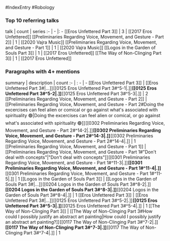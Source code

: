 #IndexEntry #Robology

### Top 10 referring talks
talk | count | series
:- | - |: -
[[Eros Unfettered Part 3]] | 3 | [[2017 Eros Unfettered]]
[[Preliminaries Regarding Voice, Movement, and Gesture - Part 2]] | 1 | [[2020 Vajra Music]]
[[Preliminaries Regarding Voice, Movement, and Gesture - Part 1]] | 1 | [[2020 Vajra Music]]
[[Logos in the Garden of Souls Part 3]] | 1 | [[2017 Eros Unfettered]]
[[The Way of Non-Clinging Part 3]] | 1 | [[2017 Eros Unfettered]]

### Paragraphs with 4+ mentions
summary | description | count
:- | : - | -
[[Eros Unfettered Part 3]] | [[Eros Unfettered Part 3#\|...]] [[0125 Eros Unfettered Part 3#^5-1\|.]] **[[0125 Eros Unfettered Part 3#^5-2\|.]]** [[0125 Eros Unfettered Part 3#^5-3\|.]] | 2
[[Preliminaries Regarding Voice, Movement, and Gesture - Part 2]] | [[Preliminaries Regarding Voice, Movement, and Gesture - Part 2#Doing the excercises can feel alien or comical or  go against what's associated with spirituality 🟢\|Doing the excercises can feel alien or comical, or  go against what's associated with spirituality 🟢]] [[0302 Preliminaries Regarding Voice, Movement, and Gesture - Part 2#^14-2\|.]] **[[0302 Preliminaries Regarding Voice, Movement, and Gesture - Part 2#^14-3\|.]]** [[0302 Preliminaries Regarding Voice, Movement, and Gesture - Part 2#^14-4\|.]] | 1
[[Preliminaries Regarding Voice, Movement, and Gesture - Part 1]] | [[Preliminaries Regarding Voice, Movement, and Gesture - Part 1#"Don't deal with concepts"\|"Don't deal with concepts"]] [[0301 Preliminaries Regarding Voice, Movement, and Gesture - Part 1#^11-3\|.]] **[[0301 Preliminaries Regarding Voice, Movement, and Gesture - Part 1#^11-4\|.]]** [[0301 Preliminaries Regarding Voice, Movement, and Gesture - Part 1#^11-5\|.]] | 1
[[Logos in the Garden of Souls Part 3]] | [[Logos in the Garden of Souls Part 3#\|...]] [[0204 Logos in the Garden of Souls Part 3#^8-2\|.]] **[[0204 Logos in the Garden of Souls Part 3#^8-3\|.]]** [[0204 Logos in the Garden of Souls Part 3#^8-4\|.]] | 1
[[Eros Unfettered Part 3]] | [[Eros Unfettered Part 3#\|...]] [[0125 Eros Unfettered Part 3#^5-2\|.]] **[[0125 Eros Unfettered Part 3#^5-3\|.]]** [[0125 Eros Unfettered Part 3#^5-4\|.]] | 1
[[The Way of Non-Clinging Part 3]] | [[The Way of Non-Clinging Part 3#How could I possibly justify an abstract art painting\|How could I possibly justify an abstract art painting?]] [[0117 The Way of Non-Clinging Part 3#^7-2\|.]] **[[0117 The Way of Non-Clinging Part 3#^7-3\|.]]** [[0117 The Way of Non-Clinging Part 3#^7-4\|.]] | 1

